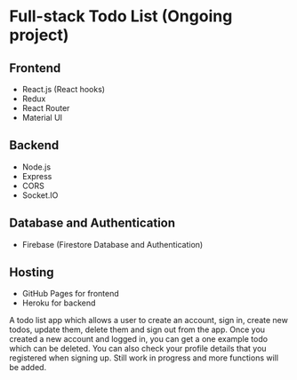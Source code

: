 # Full-stack Todo List (Ongoing project)

## Frontend
- React.js (React hooks)
- Redux
- React Router
- Material UI

## Backend
- Node.js
- Express
- CORS
- Socket.IO

## Database and Authentication
- Firebase (Firestore Database and Authentication)

## Hosting
- GitHub Pages for frontend
- Heroku for backend

A todo list app which allows a user to create an account, sign in, create new todos, update them, delete them and sign out from the app.
Once you created a new account and logged in, you can get a one example todo which can be deleted. You can also check your profile details that you registered when signing up. Still work in progress and more functions will be added.